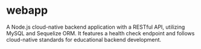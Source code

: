 # webapp
A Node.js cloud-native backend application with a RESTful API, utilizing MySQL and Sequelize ORM. It features a health check endpoint and follows cloud-native standards for educational backend development.
